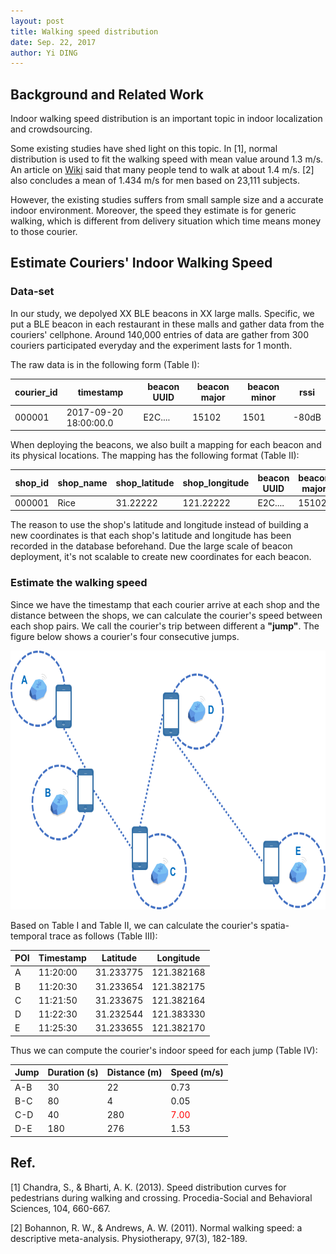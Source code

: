 ```yaml
--- 
layout: post
title: Walking speed distribution
date: Sep. 22, 2017
author: Yi DING
---
```

[comment]: # (Indoor Walking Speed Distribution)

## Background and Related Work
Indoor walking speed distribution is an important topic in indoor localization and crowdsourcing. 

Some existing studies have shed light on this topic. In [1], normal distribution is used to fit the walking speed with mean value around 1.3 m/s. An article on [Wiki](https://en.wikipedia.org/wiki/Preferred_walking_speed) said that many people tend to walk at about 1.4 m/s. [2] also concludes a mean of 1.434 m/s for men based on 23,111 subjects. 

However, the existing studies suffers from small sample size and a accurate indoor environment. Moreover, the speed they estimate is for generic walking, which is different from delivery situation which time means money to those courier.

## Estimate Couriers' Indoor Walking Speed

### Data-set
In our study, we depolyed XX BLE beacons in XX large malls. Specific, we put a BLE beacon in each restaurant in these malls and gather data from the couriers' cellphone. Around 140,000 entries of data are gather from 300 couriers participated everyday and the experiment lasts for 1 month.

The raw data is in the following form (Table I):


|courier_id |timestamp              |beacon UUID    |beacon major   |beacon minor   |rssi   |
|---        |---                    |---            |---            |---            |---    |
|000001     |2017-09-20 18:00:00.0  |E2C....        |15102          |1501           |-80dB  |

When deploying the beacons, we also built a mapping for each beacon and its physical locations. The mapping has the following format (Table II):

|shop_id    |shop_name  |shop_latitude  |shop_longitude |beacon UUID    |beacon major   |beacon minor   |
|---        |---        |---            |---            |---            |---            |---            |
|000001     |Rice       |31.22222       |121.22222      |E2C....        |15102          |1501           |

The reason to use the shop's latitude and longitude instead of building a new coordinates is that each shop's latitude and longitude has been recorded in the database beforehand. Due the large scale of beacon deployment, it's not scalable to create new coordinates for each beacon.

### Estimate the walking speed
Since we have the timestamp that each courier arrive at each shop and the distance between the shops, we can calculate the courier's speed between each shop pairs. We call the courier's trip between different a **"jump"**. The figure below shows a courier's four consecutive jumps.

<p align = "center">
<img src="figures/walking-speed-estimation-1.png"  alt="walking-speed-estimation-1" width="700", height="414">
</p>

Based on Table I and Table II, we can calculate the courier's spatia-temporal trace as follows (Table III):

|POI    |Timestamp  |Latitude   |Longitude  |
|---    |---        |---        |---        |
|A      |11:20:00   |31.233775  |121.382168 |
|B      |11:20:30   |31.233654  |121.382175 |
|C      |11:21:50   |31.233675  |121.382164 |
|D      |11:22:30   |31.232544  |121.383330 |
|E      |11:25:30   |31.233655  |121.382170 |

Thus we can compute the courier's indoor speed for each jump (Table IV):

|Jump   |Duration (s)   |Distance (m)   |Speed (m/s)    |
|---    |---            |---            |---            |
|A-B    |30             |22             |0.73           |
|B-C    |80             |4              |0.05           |
|C-D    |40             |280            |<span style="color:red">7.00</span>|
|D-E    |180            |276            |1.53           |


### 


## Ref.
[1] Chandra, S., & Bharti, A. K. (2013). Speed distribution curves for pedestrians during walking and crossing. Procedia-Social and Behavioral Sciences, 104, 660-667.

[2] Bohannon, R. W., & Andrews, A. W. (2011). Normal walking speed: a descriptive meta-analysis. Physiotherapy, 97(3), 182-189.